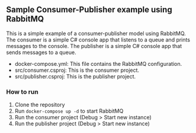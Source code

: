 ## Sample Consumer-Publisher example using RabbitMQ
This is a simple example of a consumer-publisher model using RabbitMQ. 
The consumer is a simple C# console app that listens to a queue and prints messages to the console.
The publisher is a simple C# console app that sends messages to a queue.
- docker-compose.yml: This file contains the RabbitMQ configuration.
- src/consumer.csproj: This is the consumer project.
- src/publisher.csproj: This is the publisher project.

### How to run
1. Clone the repository
1. Run `docker-compose up -d` to start RabbitMQ
1. Run the consumer project (Debug > Start new instance)
1. Run the publisher project (Debug > Start new instance)